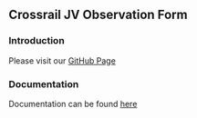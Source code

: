 ## Crossrail JV Observation Form

### Introduction

Please visit our [GitHub Page](http://csjv.github.io/crossrail-jv-observation-form)

### Documentation

Documentation can be found [here](http://csjv.github.io/crossrail-jv-observation-form/documentation.html)
